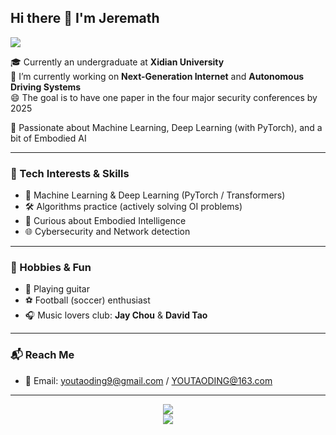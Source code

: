 ## Hi there 👋 I'm Jeremath

<p >
  <img src="https://komarev.com/ghpvc/?username=Jeremath&label=Total%20Visitors&color=7F3FBF&style=flat-square" />
</p>

🎓 Currently an undergraduate at **Xidian University**  
🚀 I’m currently working on **Next-Generation Internet** and **Autonomous Driving Systems**  
😄 The goal is to have one paper in the four major security conferences by 2025

🤖 Passionate about Machine Learning, Deep Learning (with PyTorch), and a bit of Embodied AI  

---

### 🧠 Tech Interests & Skills
- 🔬 Machine Learning & Deep Learning (PyTorch / Transformers)
- 🛠️ Algorithms practice (actively solving OI problems)
- 🧩 Curious about Embodied Intelligence
- 🌐 Cybersecurity and Network detection

---

### 🎵 Hobbies & Fun
- 🎸 Playing guitar  
- ⚽ Football (soccer) enthusiast  
- 🎧 Music lovers club: **Jay Chou** & **David Tao**

---

### 📬 Reach Me
- 📧 Email: youtaoding9@gmail.com / YOUTAODING@163.com  

---

<div align="center">
  <img src="https://github-readme-stats.vercel.app/api?username=Jeremath&show_icons=true&theme=tokyonight" />
</div>
<div align="center">
  <img src="https://github-readme-activity-graph.vercel.app/graph?username=Jeremath&theme=xcode" />
</div>

<!--
- 🔭 I’m currently working on ...
- 🌱 I’m currently learning ...
- 👯 I’m looking to collaborate on ...
- 🤔 I’m looking for help with ...
- 💬 Ask me about ...
- 📫 How to reach me: ...
- 😄 Pronouns: ...
- ⚡ Fun fact: ...
-->
